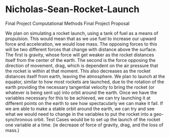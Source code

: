 # Nicholas-Sean-Rocket-Launch
Final Project
Computational Methods Final Project Proposal

We plan on simulating a rocket launch, using a tank of fuel as a means of propulsion.  This would mean that as we use fuel to
	increase our upward force and acceleration, we would lose mass.  The opposing forces to this will be two different forces that change with distance above the surface.  The first is gravity, whose force will get weaker as the rocket distances itself from the center of the earth.  The second is the force opposing the direction of movement, drag, which is dependent on the air pressure that the rocket is within at that moment.  This also decreases as the rocket distances itself from earth, leaving the atmosphere.
	We plan to launch at the equator, similar to how most rockets are launched, due to the rotation of the earth providing the necessary tangential velocity to bring the rocket (or whatever is being sent up) into orbit around the earth.  Once we have the variables necessary for this to be achieved, we can try launching it at different points on the earth to see how spectacularly we can make it fail.  If we are able to make a stable orbit around the earth, we can try and see what we would need to change in the variables to put the rocket into a geo-synchronous orbit.
	Test Cases would be to set up the launch of the rocket one variable at a time. (ie decrease of force of gravity, drag, and the loss of mass.)    
